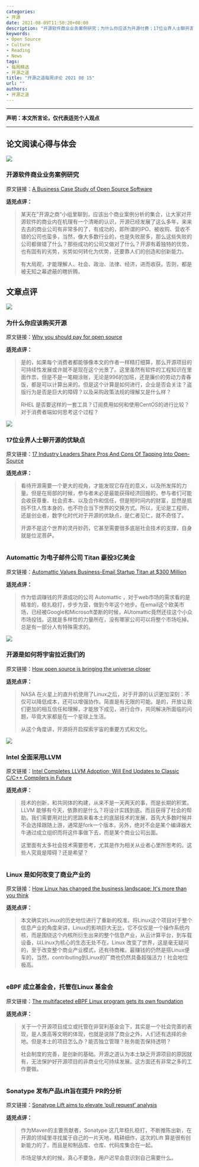 ```yaml
---
categories:
- 开源
date: 2021-08-09T11:50:20+08:00
description: "开源软件商业业务案例研究；为什么你应该为开源付费；17位业界人士聊开源的优缺点；Automattic 为电子邮件公司 Titan 豪投3亿美金；开源是如何将宇宙拉近我们的；Intel 全面采用LLVM；Linux 是如何改变了商业产业的；eBPF 成立基金会，托管在Linux 基金会；Sonatype 发布产品Lift旨在提升 PR的分析"
keywords:
- Open Source
- Culture
- Reading
- News
tags:
- 每周精选
- 开源之道
title: "开源之道每周评论 2021 08 15"
url: ""
authors:
- 开源之道
---
```

---
**声明：本文所言论，仅代表适兕个人观点**

---

## 论文阅读心得与体会

![](images/worldwide-success-of-linux-in-the-marketplace.png)

###  开源软件商业业务案例研究

原文链接：[A Business Case Study of Open Source Software](https://www.mitre.org/sites/default/files/pdf/kenwood_software.pdf)

**适兕点评：**

>某天在”开源之商“小组里聊到，应该出个商业案例分析的集合，让大家对开源软件的商业内在机理有一个清晰的认识，开源已经发展了这么多年，来来去去的商业公司有非常多的了，有成功的，即所谓的IPO、被收购、营收不错的公司也蛮多，当然，像大多数行业的，也是失败居多，那么这些失败的公司都做错了什么？那些成功的公司又做对了什么？开源有着独特的优势，也有固有的劣势，劣势如何转化为优势，还要靠人们的创造和创新能力。
>
>有大局观，才能理解人、社会、政治、法律、经济，进而收获。否则，都是被无知之幕遮蔽的瞎折腾。

## 文章点评

![](https://miro.medium.com/max/1400/1*9ZgnelquESSDQA73EN-NVQ.png)

### 为什么你应该购买开源

原文链接：[Why you should pay for open source](https://timlwhite.medium.com/comwhy-you-should-pay-for-open-source-2e268b57e762)

**适兕点评：**

>是的，如果每个消费者都能够像本文的作者一样精打细算，那么开源项目的可持续性发展或许就不是现在这个光景了。这里虽然有软件的工程知识在里面作祟，但是不是一笔糊涂账，无论是996的加班，还是廉价的劳动力青春饭，都是可以计算出来的。但是这个计算是如何进行，企业是否会关注？盗版行为是否是巨大的障碍？以及采购政策法规的理解又是什么样？
>
>RHEL 是否要这样的一套工具？订阅费用如何和使用CentOS的进行比较？对于消费者端如何思考这个过程？

![](https://thumbor.forbes.com/thumbor/960x0/https%3A%2F%2Fspecials-images.forbesimg.com%2Fimageserve%2F610bf2e6e4339f690c4537ab%2FThe-words--open-source--on-computer-screen-under-a-magnifying-glass%2F960x0.jpg%3Ffit%3Dscale)

### 17位业界人士聊开源的优缺点

原文链接：[17 Industry Leaders Share Pros And Cons Of Tapping Into Open-Source ](https://www.forbes.com/sites/forbestechcouncil/2021/08/06/17-industry-leaders-share-pros-and-cons-of-tapping-into-open-source-code/?sh=38c363263de3)

**适兕点评：**

>看待开源需要一个更大的视角，才能发现它存在的意义，以及所发挥的力量。但是在局部的时候，参与者未必是最能获得经济回报的，参与者们可能会收获尊重、社会资本、以及合作和信任，但是短时间内的财富，显然是抵挡不住人性本身的，也不符合当下世界的交换方式。所以，无论是工程师，还是创业者，数字化时代对于开源的优缺点，是仁者见仁，就不奇怪了。
>
>开源不是这个世界的灵丹妙药，它甚至需要很多底层社会技术的支撑，自身就是位泥菩萨。

![]()

### Automattic 为电子邮件公司 Titan 豪投3亿美金

原文链接：[Automattic Values Business-Email Startup Titan at $300 Million](https://www.bloomberg.com/news/articles/2021-08-03/automattic-values-business-email-startup-titan-at-300-million)

**适兕点评：**

>作为低调赚钱的开源成功的公司 Automattic ，对于web市场的需求看的是精准的，稳扎稳打，步步为营，做到今年这个地步。在email这个欧美市场，已经被Google和Microsoft垄断的时候，AUtomattic竟然还往这个小众市场投钱。这就是多样性的力量所在，没有哪家公司可以将整个市场吃掉。总是有一部分人有特殊需求的。

![](https://i.nextmedia.com.au/Utils/ImageResizer.ashx?n=https%3a%2f%2fi.nextmedia.com.au%2fFeatures%2finstaclustr_open_source.jpg&w=480&c=0&s=1)

### 开源是如何将宇宙拉近我们的

原文链接：[How open source is bringing the universe closer](https://www.bit.com.au/guide/how-open-source-is-bringing-the-universe-closer-568439)

**适兕点评：**

>NASA 在火星上的直升机使用了Linux之后，对于开源的认识更加深刻：不仅可以降低成本，还可以增强协作。简直是有无限的可能。是的，开放让我们更加的相互信任和理解，才能放下成见，进行合作，共同解决所面临的问题，毕竟大家都是在一个星球上生活。
>
>从这个角度讲，开源将开启探索宇宙的重要方式和文化。

![](https://6lli539m39y3hpkelqsm3c2fg-wpengine.netdna-ssl.com/wp-content/uploads/2020/01/shutterstock_237797614-675x380.jpg)

### Intel 全面采用LLVM

原文链接：[Intel Completes LLVM Adoption; Will End Updates to Classic C/C++ Compilers in Future](https://www.hpcwire.com/2021/08/10/intel-completes-llvm-adoption-will-end-updates-to-classic-c-c-compilers-in-future/)

**适兕点评：**

>技术的创新，和共同体的构建，从来不是一天两天的事，而是长期的积累。LLVM 能够有今天，依靠的是什么？将设计实践到底。而且获得了社会的帮助。我们需要用对比的思路来看本土的底层技术的发展，首先大多数时候并不会选择跟随上游，通常是fork一个版本，另外，绝对不会是某个编译器大牛通过成立组织而将这件事做下去，而是某个商业公司出面。
>
>这里面有太多社会技术需要思考，尤其是作为相关从业者心里所思考的。这些人究竟是障碍？还是希望？

![]()

### Linux 是如何改变了商业产业的

原文链接：[How Linux has changed the business landscape: It's more than you think](https://www.techrepublic.com/article/how-linux-has-changed-the-business-landscape-its-more-than-you-think/)

**适兕点评：**

>本文确实对Linux的历史地位进行了重新的校准，将Linux这个项目对于整个信息产业的角度来讲，Linux的影响巨大无比，它不仅仅是一个操作系统内核，而是围绕这个内核所衍生出来的整个信息产业，从云计算平台，到车载设备，以Linux为核心的生态无处不在。Linux 改变了世界，这是毫无疑问的，至于改变整个商业产业模式，还有待商榷。最赚钱的仍然是搭Linux便车的，当然，contributing到Linux的厂商也仍然具备超强活力！社会地位极高。

![]()

### eBPF 成立基金会，托管在Linux 基金会

原文链接：[The multifaceted eBPF Linux program gets its own foundation](https://www.zdnet.com/article/the-multifaceted-ebpf-linux-program-gets-its-own-foundation/)

**适兕点评：**

>关于一个开源项目成立或托管在非营利基金会下，其实是一个社会完善的表现，是人类高等文明的体现，也就是说除了商业之外，人们还有选择的余地。但是本土的项目怎么办？能否独立管理？账务能否保持透明？
>
>社会制度的完善，是创新的基础。开源之道认为本土缺乏开源项目的原因就有，无法保护好开源项目的非商业化可持续发展。这方面还有非常之多的工作要做。

![]()

### Sonatype 发布产品Lift旨在提升 PR的分析

原文链接：[Sonatype Lift aims to elevate ‘pull request’ analysis](https://www.computerweekly.com/blog/Open-Source-Insider/Sonatype-Lift-aims-to-elevate-pull-request-analysis)

**适兕点评：**

>作为Maven的主要贡献者，Sonatype 这几年稳扎稳打，不断推陈出新，在开源的领域里寻找属于自己的一片天地，精耕细作，这次的Lift 算是很有创新能力的了，而且是和制品库、仓库、代码库集合在一起。
>
>市场足够大的时候，真心不要急，用户迟早会意识到自己需要什么。
